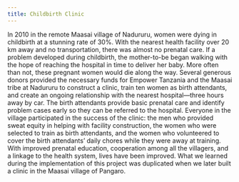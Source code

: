 ```yaml
---
title: Childbirth Clinic
---
```

In 2010 in the remote Maasai village of Nadururu, women were dying in childbirth at a stunning rate of 30%. With the nearest health facility over 20 km away and no transportation, there was almost no prenatal care. If a problem developed during childbirth, the mother-to-be began walking with the hope of reaching the hospital in time to deliver her baby. More often than not, these pregnant women would die along the way. Several generous donors provided the necessary funds for Empower Tanzania and the Maasai tribe at Nadururu to construct a clinic, train ten women as birth attendants, and create an ongoing relationship with the nearest hospital—three hours away by car. The birth attendants provide basic prenatal care and identify problem cases early so they can be referred to the hospital. Everyone in the village participated in the success of the clinic: the men who provided sweat equity in helping with facility construction, the women who were selected to train as birth attendants, and the women who volunteered to cover the birth attendants’ daily chores while they were away at training. With improved prenatal education, cooperation among all the villagers, and a linkage to the health system, lives have been improved. What we learned during the implementation of this project was duplicated when we later built a clinic in the Maasai village of Pangaro.
